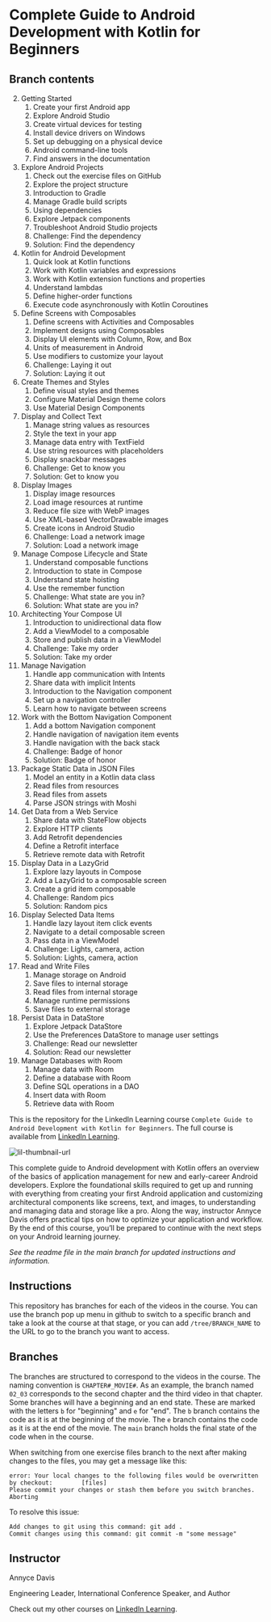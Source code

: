 # Complete Guide to Android Development with Kotlin for Beginners
## Branch contents
2. Getting Started
   1. Create your first Android app
   2. Explore Android Studio
   3. Create virtual devices for testing
   4. Install device drivers on Windows
   5. Set up debugging on a physical device
   6. Android command-line tools
   7. Find answers in the documentation
3. Explore Android Projects
   1. Check out the exercise files on GitHub
   2. Explore the project structure
   3. Introduction to Gradle
   4. Manage Gradle build scripts
   5. Using dependencies
   6. Explore Jetpack components
   7. Troubleshoot Android Studio projects
   8. Challenge: Find the dependency
   9. Solution: Find the dependency
4. Kotlin for Android Development
   1. Quick look at Kotlin functions
   2. Work with Kotlin variables and expressions
   3. Work with Kotlin extension functions and properties
   4. Understand lambdas
   5. Define higher-order functions
   6. Execute code asynchronously with Kotlin Coroutines
5. Define Screens with Composables
   1. Define screens with Activities and Composables
   2. Implement designs using Composables
   3. Display UI elements with Column, Row, and Box
   4. Units of measurement in Android
   5. Use modifiers to customize your layout
   6. Challenge: Laying it out
   7. Solution: Laying it out
6. Create Themes and Styles
   1. Define visual styles and themes
   2. Configure Material Design theme colors
   3. Use Material Design Components
7. Display and Collect Text
   1. Manage string values as resources
   2. Style the text in your app
   3. Manage data entry with TextField
   4. Use string resources with placeholders
   5. Display snackbar messages
   6. Challenge: Get to know you
   7. Solution: Get to know you
8. Display Images
   1. Display image resources
   2. Load image resources at runtime
   3. Reduce file size with WebP images
   4. Use XML-based VectorDrawable images
   5. Create icons in Android Studio
   6. Challenge: Load a network image
   7. Solution: Load a network image
9. Manage Compose Lifecycle and State
   1. Understand composable functions
   2. Introduction to state in Compose
   3. Understand state hoisting
   4. Use the remember function
   5. Challenge: What state are you in?
   6. Solution: What state are you in?
10. Architecting Your Compose UI
	   1. Introduction to unidirectional data flow
	   2. Add a ViewModel to a composable
	   3. Store and publish data in a ViewModel
	   4. Challenge: Take my order
	   5. Solution: Take my order
11. Manage Navigation
	   1. Handle app communication with Intents
	   2. Share data with implicit Intents
	   3. Introduction to the Navigation component
	   4. Set up a navigation controller
	   5. Learn how to navigate between screens
12. Work with the Bottom Navigation Component
	   1. Add a bottom Navigation component
	   2. Handle navigation of navigation item events
	   3. Handle navigation with the back stack
	   4. Challenge: Badge of honor
	   5. Solution: Badge of honor
13. Package Static Data in JSON Files
	   1. Model an entity in a Kotlin data class
	   2. Read files from resources
	   3. Read files from assets
	   4. Parse JSON strings with Moshi
14. Get Data from a Web Service
	   1. Share data with StateFlow objects
	   2. Explore HTTP clients
	   3. Add Retrofit dependencies
	   4. Define a Retrofit interface
	   5. Retrieve remote data with Retrofit
15. Display Data in a LazyGrid
	   1. Explore lazy layouts in Compose
	   2. Add a LazyGrid to a composable screen
	   3. Create a grid item composable
	   4. Challenge: Random pics
	   5. Solution: Random pics
16. Display Selected Data Items
	   1. Handle lazy layout item click events
	   2. Navigate to a detail composable screen
	   3. Pass data in a ViewModel
	   4. Challenge: Lights, camera, action
	   5. Solution: Lights, camera, action
17. Read and Write Files
	   1. Manage storage on Android
	   2. Save files to internal storage
	   3. Read files from internal storage
	   4. Manage runtime permissions
	   5. Save files to external storage
18. Persist Data in DataStore
	   1. Explore Jetpack DataStore
	   2. Use the Preferences DataStore to manage user settings
	   3. Challenge: Read our newsletter
	   4. Solution: Read our newsletter
19. Manage Databases with Room
	   1. Manage data with Room
	   2. Define a database with Room
	   3. Define SQL operations in a DAO
	   4. Insert data with Room
	   5. Retrieve data with Room

This is the repository for the LinkedIn Learning course `Complete Guide to Android Development with Kotlin for Beginners`. The full course is available from [LinkedIn Learning][lil-course-url].

![lil-thumbnail-url]

This complete guide to Android development with Kotlin offers an overview of the basics of application management for new and early-career Android developers. Explore the foundational skills required to get up and running with everything from creating your first Android application and customizing architectural components like screens, text, and images, to understanding and managing data and storage like a pro. Along the way, instructor Annyce Davis offers practical tips on how to optimize your application and workflow. By the end of this course, you’ll be prepared to continue with the next steps on your Android learning journey.

_See the readme file in the main branch for updated instructions and information._
## Instructions
This repository has branches for each of the videos in the course. You can use the branch pop up menu in github to switch to a specific branch and take a look at the course at that stage, or you can add `/tree/BRANCH_NAME` to the URL to go to the branch you want to access.

## Branches
The branches are structured to correspond to the videos in the course. The naming convention is `CHAPTER#_MOVIE#`. As an example, the branch named `02_03` corresponds to the second chapter and the third video in that chapter. 
Some branches will have a beginning and an end state. These are marked with the letters `b` for "beginning" and `e` for "end". The `b` branch contains the code as it is at the beginning of the movie. The `e` branch contains the code as it is at the end of the movie. The `main` branch holds the final state of the code when in the course.

When switching from one exercise files branch to the next after making changes to the files, you may get a message like this:

    error: Your local changes to the following files would be overwritten by checkout:        [files]
    Please commit your changes or stash them before you switch branches.
    Aborting

To resolve this issue:
	
    Add changes to git using this command: git add .
	Commit changes using this command: git commit -m "some message"

## Instructor

Annyce Davis

Engineering Leader, International Conference Speaker, and Author
             

Check out my other courses on [LinkedIn Learning](https://www.linkedin.com/learning/instructors/annyce-davis?u=104).

[0]: # (Replace these placeholder URLs with actual course URLs)

[lil-course-url]: https://www.linkedin.com/learning/complete-guide-to-android-development-with-kotlin-for-beginners
[lil-thumbnail-url]: https://media.licdn.com/dms/image/v2/D4E0DAQEVl8ruJES7MA/learning-public-crop_675_1200/learning-public-crop_675_1200/0/1724188010632?e=2147483647&v=beta&t=e3E5FngiOudXD1U7eFvIrjpgZ6iWmVUC0U0jJ-Lua2Q

